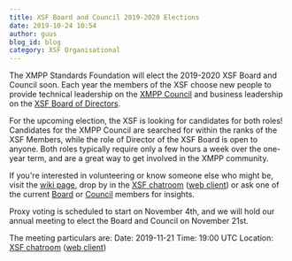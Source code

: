 ```yaml
---
title: XSF Board and Council 2019-2020 Elections
date: 2019-10-24 10:54
author: guus
blog_id: blog
category: XSF Organisational
---
```


The XMPP Standards Foundation will elect the 2019-2020 XSF Board and Council soon. Each year the members of the XSF choose new people to provide technical leadership on the [XMPP Council](https://xmpp.org/about/xmpp-standards-foundation.html#council) and business leadership on the [XSF Board of Directors](https://xmpp.org/about/xmpp-standards-foundation.html#board).

For the upcoming election, the XSF is looking for candidates for both roles! Candidates for the XMPP Council are searched for within the ranks of the XSF Members, while the role of Director of the XSF Board is open to anyone. Both roles typically require only a few hours a week over the one-year term, and are a great way to get involved in the XMPP community.

If you're interested in volunteering or know someone else who might be, visit the [wiki page](http://wiki.xmpp.org/web/Board_and_Council_Elections_2019), drop by in the [XSF chatroom](xmpp:xsf@muc.xmpp.org?join) ([web client](https://xmpp.org/chat?xsf)) or ask one of the current [Board](https://xmpp.org/about/xmpp-standards-foundation.html#board) or [Council](https://xmpp.org/about/xmpp-standards-foundation.html#council) members for insights.

Proxy voting is scheduled to start on November 4th, and we will hold our annual meeting to elect the Board and Council on November 21st.
 
The meeting particulars are:
Date: 2019-11-21
Time: 19:00 UTC
Location: [XSF chatroom](xmpp:xsf@muc.xmpp.org?join) ([web client](https://xmpp.org/chat?xsf))
